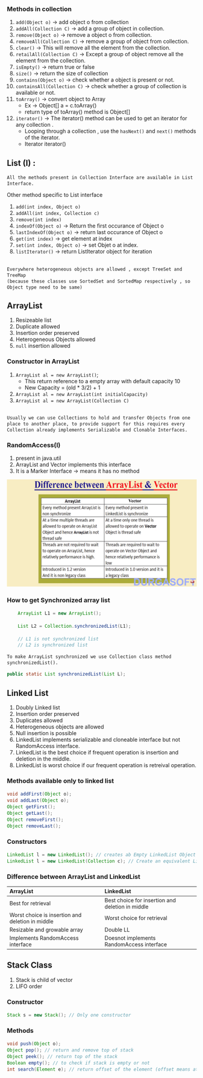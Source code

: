 ### Methods in collection

1. `add(Object o)` -> add object  o from collection
2. `addAll(Collection C)` -> add a group of object in collection.
3. `remove(Object o)` -> remove a object o from collection.
4. `removeAll(Collection C)` -> remove a group of object from collection.
5. `clear()` -> This will remove all the element from the collection.
6. `retailAll(Collection C)` -> Except a group of object remove all the element from the collection.
7. `isEmpty()` -> return true or false
8. `size()` -> return the size of collection
9. `contains(Object o)` -> check whether a object is present or not.
10. `containsAll(Collection C)` -> check whether a group of collection is available or not.
11. `toArray()` -> convert object to Array
    * Ex -> Object[] a = c.toArray()
    * return type of toArray() method is Object[]
12. `iterator()` -> The iterator() method can be used to get an iterator for any collection .
    * Looping through a collection , use the `hasNext()` and `next()` methods of the iterator.
    * Iterator iterator()


## **List (I) :** 
    All the methods present in Collection Interface are available in List Interface.

Other method specific to List interface

1. `add(int index, Object o)`
2. `addAll(int index, Collection c)`
3. `remove(int index)`
4. `indexOf(Object o)` -> Return the first occurance of Object o
5. `lastIndexOf(Object o)` -> return last occurance of Object o
6. `get(int index)` -> get element at index
7. `set(int index, Object o)` -> set Objet o at index.
8. `listIterator()` -> return ListIterator object for iteration


##

    Everywhere heterogeneous objects are allowed , except TreeSet and TreeMap
    (because these classes use SortedSet and SortedMap respectively , so Object type need to be same)


## ArrayList
1. Resizeable list
2. Duplicate allowed
3. Insertion order preserved
4. Heterogeneous Objects allowed
5. `null` insertion allowed


### Constructor in ArrayList
1. `ArrayList al = new ArrayList()`;
    * This return reference to a empty array with default capacity 10
    * New Capacity = (old * 3/2) + 1
2. `ArrayList al = new ArrayList(int initialCapacity)`
3. `ArrayList al = new ArrayList(Collection C)`

##

    Usually we can use Collections to hold and transfer Objects from one place to another place, to provide support for this requires every Collection already implements Serializable and Clonable Interfaces.


### RandomAccess(I)
1. present in java.util
2. ArrayList and Vector implements this interface
3. It is a Marker Interface -> means it has no method



![ArrayList vs Vector](./assets/arraylist_vs_vector.png)



### How to get Synchronized array list

```java
    ArrayList L1 = new ArrayList();

    List L2 = Collection.synchronizedList(L1);

    // L1 is not synchronized list
    // L2 is synchronized list
```

    To make ArrayList synchronized we use Collection class method synchronizedList().
    
```java
public static List synchronizedList(List L);
```


## Linked List

1. Doubly Linked list
2. Insertion order preserved
3. Duplicates allowed
4. Heterogeneous objects are allowed
5. Null insertion is possible
6. LinkedList implements serializable and cloneable interface but not RandomAccess interface.
7. LinkedList is the best choice if frequent operation is insertion and deletion in the middle.
8. LinkedList is worst choice if our frequent operation is retreival operation.

### Methods available only to linked list

```java
void addFirst(Object o);
void addLast(Object o);
Object getFirst();
Object getLast();
Object removeFirst();
Object removeLast();
```

### Constructors

```java
LinkedList l = new LinkedList(); // creates ab Empty LinkedList Object
LinkedList l = new LinkedList(Collection c); // Create an equivalent LinkedList Object for the given Collection
```

### Difference between ArrayList and LinkedList

|**ArrayList** |**LinkedList** |
|:-------------|:--------------|
|Best for retrieval | Best choice for insertion and deletion in middle |
|Worst choice is insertion and deletion in middle | Worst choice for retrieval |
|Resizable and growable array | Double LL |
|Implements RandomAccess interface | Doesnot implements RandomAccess interface |



## Stack Class

1. Stack is child of vector
2. LIFO order

### Constructor

```java
Stack s = new Stack(); // Only one constructor
```

### Methods

```java
void push(Object o);
Object pop(); // return and remove top of stack
Object peek(); // return top of the stack
Boolean empty(); // to check if stack is empty or not
int search(Element e); // return offset of the element (offset means at which position from top the element is located), if element is not present then it will return -1
```